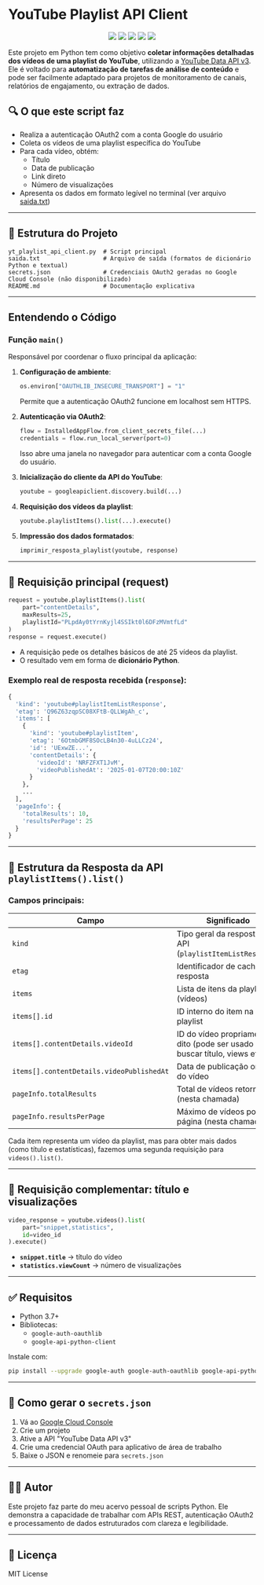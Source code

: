 # YouTube Playlist API Client

<p align="center">
  <img src="https://img.shields.io/badge/Status-concluído-brightgreen" />

  <img src="https://img.shields.io/badge/Linguagem-Python-blue?logo=python&logoColor=white" />
  <img src="https://img.shields.io/badge/API-Google%20YouTube-red" />
  <img src="https://img.shields.io/badge/License-MIT-green.svg" />
  <img src="https://img.shields.io/badge/Plataforma-Terminal-lightgrey" />
</p>


Este projeto em Python tem como objetivo **coletar informações detalhadas dos vídeos de uma playlist do YouTube**, utilizando a [YouTube Data API v3](https://developers.google.com/youtube/v3). Ele é voltado para **automatização de tarefas de análise de conteúdo** e pode ser facilmente adaptado para projetos de monitoramento de canais, relatórios de engajamento, ou extração de dados.

## 🔍 O que este script faz

- Realiza a autenticação OAuth2 com a conta Google do usuário
- Coleta os vídeos de uma playlist específica do YouTube
- Para cada vídeo, obtém:
  - Título
  - Data de publicação
  - Link direto
  - Número de visualizações
- Apresenta os dados em formato legível no terminal (ver arquivo [saida.txt](https://github.com/ahaerdy/python-scripts/blob/main/youtube_scrapper/saida.txt))

---

## 📁 Estrutura do Projeto

```
yt_playlist_api_client.py  # Script principal
saida.txt                  # Arquivo de saída (formatos de dicionário Python e textual)
secrets.json               # Credenciais OAuth2 geradas no Google Cloud Console (não disponibilizado)
README.md                  # Documentação explicativa
```

---

## Entendendo o Código

### Função `main()`

Responsável por coordenar o fluxo principal da aplicação:

1. **Configuração de ambiente**:
   ```python
   os.environ["OAUTHLIB_INSECURE_TRANSPORT"] = "1"
   ```
   Permite que a autenticação OAuth2 funcione em localhost sem HTTPS.

2. **Autenticação via OAuth2**:
   ```python
   flow = InstalledAppFlow.from_client_secrets_file(...)
   credentials = flow.run_local_server(port=0)
   ```
   Isso abre uma janela no navegador para autenticar com a conta Google do usuário.

3. **Inicialização do cliente da API do YouTube**:
   ```python
   youtube = googleapiclient.discovery.build(...)
   ```

4. **Requisição dos vídeos da playlist**:
   ```python
   youtube.playlistItems().list(...).execute()
   ```

5. **Impressão dos dados formatados**:
   ```python
   imprimir_resposta_playlist(youtube, response)
   ```

---

## 🔧 Requisição principal (request)

```python
request = youtube.playlistItems().list(
    part="contentDetails",
    maxResults=25,
    playlistId="PLpdAy0tYrnKyjl4SSIkt0l6DFzMVmtfLd"
)
response = request.execute()
```

- A requisição pede os detalhes básicos de até 25 vídeos da playlist.
- O resultado vem em forma de **dicionário Python**.

### Exemplo real de resposta recebida (`response`):
```python
{
  'kind': 'youtube#playlistItemListResponse',
  'etag': 'Q96Z63zqpSC08XFtB-QLLWgAh_c',
  'items': [
    {
      'kind': 'youtube#playlistItem',
      'etag': '6OtmbGMF8SOcLB4n30-4uLLCz24',
      'id': 'UExwZE...',
      'contentDetails': {
        'videoId': 'NRFZFXT1JvM',
        'videoPublishedAt': '2025-01-07T20:00:10Z'
      }
    },
    ...
  ],
  'pageInfo': {
    'totalResults': 10,
    'resultsPerPage': 25
  }
}
```

---

## 📄 Estrutura da Resposta da API `playlistItems().list()`

### Campos principais:

| Campo                        | Significado                                                                 |
|-----------------------------|------------------------------------------------------------------------------|
| `kind`                      | Tipo geral da resposta da API (`playlistItemListResponse`)                  |
| `etag`                      | Identificador de cache da resposta                                          |
| `items`                     | Lista de itens da playlist (vídeos)                                         |
| `items[].id`                | ID interno do item na playlist                                              |
| `items[].contentDetails.videoId` | ID do vídeo propriamente dito (pode ser usado para buscar título, views etc.) |
| `items[].contentDetails.videoPublishedAt` | Data de publicação original do vídeo                                 |
| `pageInfo.totalResults`     | Total de vídeos retornados (nesta chamada)                                  |
| `pageInfo.resultsPerPage`   | Máximo de vídeos por página (nesta chamada)                                 |

Cada item representa um vídeo da playlist, mas para obter mais dados (como título e estatísticas), fazemos uma segunda requisição para `videos().list()`.

---

## 🔁 Requisição complementar: título e visualizações

```python
video_response = youtube.videos().list(
    part="snippet,statistics",
    id=video_id
).execute()
```

- **`snippet.title`** → título do vídeo
- **`statistics.viewCount`** → número de visualizações

---

## ✅ Requisitos

- Python 3.7+
- Bibliotecas:
  - `google-auth-oauthlib`
  - `google-api-python-client`

Instale com:

```bash
pip install --upgrade google-auth google-auth-oauthlib google-api-python-client
```

---

## 🔐 Como gerar o `secrets.json`

1. Vá ao [Google Cloud Console](https://console.cloud.google.com/)
2. Crie um projeto
3. Ative a API "YouTube Data API v3"
4. Crie uma credencial OAuth para aplicativo de área de trabalho
5. Baixe o JSON e renomeie para `secrets.json`

---

## 🧑‍💻 Autor

Este projeto faz parte do meu acervo pessoal de scripts Python. Ele demonstra a capacidade de trabalhar com APIs REST, autenticação OAuth2 e processamento de dados estruturados com clareza e legibilidade.

---

## 📜 Licença

MIT License